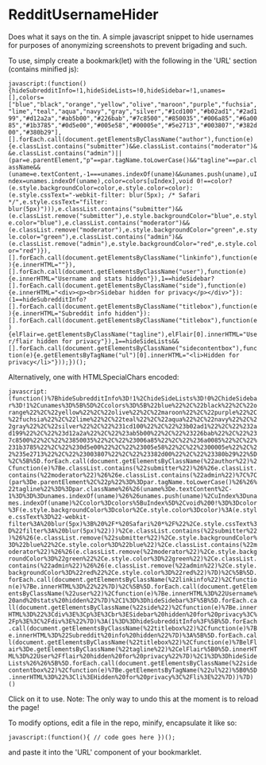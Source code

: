 # RedditUsernameHider

Does what it says on the tin. A simple javascript snippet to hide usernames for purposes of anonymizing screenshots to prevent brigading and such.

To use, simply create a bookmark(let) with the following in the 'URL' section (contains minified js):

`javascript:(function(){hideSubredditInfo=!1,hideSideLists=!0,hideSidebar=!1,unames=[],colors=["blue","black","orange","yellow","olive","maroon","purple","fuchsia","lime","teal","aqua","navy","gray","silver","#1cd100","#b02ad1","#2ad199","#d12a2a","#ab5b00","#226bab","#7c8500","#850035","#006a85","#6a0085","#1b3785","#0d5e00","#005e58","#00005e","#5e2713","#003807","#382d00","#380b29"],[].forEach.call(document.getElementsByClassName("author"),function(e){e.classList.contains("submitter")&&e.classList.contains("moderator")&&e.classList.contains("admin")||(par=e.parentElement,"p"==par.tagName.toLowerCase()&&"tagline"==par.className&&(uname=e.textContent,-1===unames.indexOf(uname)&&unames.push(uname),uIndex=unames.indexOf(uname),color=colors[uIndex],void 0!==color?(e.style.backgroundColor=color,e.style.color=color):(e.style.cssText="-webkit-filter: blur(5px); /* Safari */",e.style.cssText="filter: blur(5px)"))),e.classList.contains("submitter")&&(e.classList.remove("submitter"),e.style.backgroundColor="blue",e.style.color="blue"),e.classList.contains("moderator")&&(e.classList.remove("moderator"),e.style.backgroundColor="green",e.style.color="green"),e.classList.contains("admin")&&(e.classList.remove("admin"),e.style.backgroundColor="red",e.style.color="red")}),[].forEach.call(document.getElementsByClassName("linkinfo"),function(e){e.innerHTML=""}),[].forEach.call(document.getElementsByClassName("user"),function(e){e.innerHTML="Username and stats hidden"}),1==hideSidebar?[].forEach.call(document.getElementsByClassName("side"),function(e){e.innerHTML="<div><p><br>Sidebar hidden for privacy</p></div>"}):(1==hideSubredditInfo?[].forEach.call(document.getElementsByClassName("titlebox"),function(e){e.innerHTML="Subreddit info hidden"}):[].forEach.call(document.getElementsByClassName("titlebox"),function(e){elFlair=e.getElementsByClassName("tagline"),elFlair[0].innerHTML="User/flair hidden for privacy"}),1==hideSideLists&&[].forEach.call(document.getElementsByClassName("sidecontentbox"),function(e){e.getElementsByTagName("ul")[0].innerHTML="<li>Hidden for privacy</li>"}));})();`

Alternatively, one with HTMLSpecialChars encoded: 

`javascript:(function()%7BhideSubredditInfo%3D!1%2ChideSideLists%3D!0%2ChideSidebar%3D!1%2Cunames%3D%5B%5D%2Ccolors%3D%5B%22blue%22%2C%22black%22%2C%22orange%22%2C%22yellow%22%2C%22olive%22%2C%22maroon%22%2C%22purple%22%2C%22fuchsia%22%2C%22lime%22%2C%22teal%22%2C%22aqua%22%2C%22navy%22%2C%22gray%22%2C%22silver%22%2C%22%231cd100%22%2C%22%23b02ad1%22%2C%22%232ad199%22%2C%22%23d12a2a%22%2C%22%23ab5b00%22%2C%22%23226bab%22%2C%22%237c8500%22%2C%22%23850035%22%2C%22%23006a85%22%2C%22%236a0085%22%2C%22%231b3785%22%2C%22%230d5e00%22%2C%22%23005e58%22%2C%22%2300005e%22%2C%22%235e2713%22%2C%22%23003807%22%2C%22%23382d00%22%2C%22%23380b29%22%5D%2C%5B%5D.forEach.call(document.getElementsByClassName(%22author%22)%2Cfunction(e)%7Be.classList.contains(%22submitter%22)%26%26e.classList.contains(%22moderator%22)%26%26e.classList.contains(%22admin%22)%7C%7C(par%3De.parentElement%2C%22p%22%3D%3Dpar.tagName.toLowerCase()%26%26%22tagline%22%3D%3Dpar.className%26%26(uname%3De.textContent%2C-1%3D%3D%3Dunames.indexOf(uname)%26%26unames.push(uname)%2CuIndex%3Dunames.indexOf(uname)%2Ccolor%3Dcolors%5BuIndex%5D%2Cvoid%200!%3D%3Dcolor%3F(e.style.backgroundColor%3Dcolor%2Ce.style.color%3Dcolor)%3A(e.style.cssText%3D%22-webkit-filter%3A%20blur(5px)%3B%20%2F*%20Safari%20*%2F%22%2Ce.style.cssText%3D%22filter%3A%20blur(5px)%22)))%2Ce.classList.contains(%22submitter%22)%26%26(e.classList.remove(%22submitter%22)%2Ce.style.backgroundColor%3D%22blue%22%2Ce.style.color%3D%22blue%22)%2Ce.classList.contains(%22moderator%22)%26%26(e.classList.remove(%22moderator%22)%2Ce.style.backgroundColor%3D%22green%22%2Ce.style.color%3D%22green%22)%2Ce.classList.contains(%22admin%22)%26%26(e.classList.remove(%22admin%22)%2Ce.style.backgroundColor%3D%22red%22%2Ce.style.color%3D%22red%22)%7D)%2C%5B%5D.forEach.call(document.getElementsByClassName(%22linkinfo%22)%2Cfunction(e)%7Be.innerHTML%3D%22%22%7D)%2C%5B%5D.forEach.call(document.getElementsByClassName(%22user%22)%2Cfunction(e)%7Be.innerHTML%3D%22Username%20and%20stats%20hidden%22%7D)%2C1%3D%3DhideSidebar%3F%5B%5D.forEach.call(document.getElementsByClassName(%22side%22)%2Cfunction(e)%7Be.innerHTML%3D%22%3Cdiv%3E%3Cp%3E%3Cbr%3ESidebar%20hidden%20for%20privacy%3C%2Fp%3E%3C%2Fdiv%3E%22%7D)%3A(1%3D%3DhideSubredditInfo%3F%5B%5D.forEach.call(document.getElementsByClassName(%22titlebox%22)%2Cfunction(e)%7Be.innerHTML%3D%22Subreddit%20info%20hidden%22%7D)%3A%5B%5D.forEach.call(document.getElementsByClassName(%22titlebox%22)%2Cfunction(e)%7BelFlair%3De.getElementsByClassName(%22tagline%22)%2CelFlair%5B0%5D.innerHTML%3D%22User%2Fflair%20hidden%20for%20privacy%22%7D)%2C1%3D%3DhideSideLists%26%26%5B%5D.forEach.call(document.getElementsByClassName(%22sidecontentbox%22)%2Cfunction(e)%7Be.getElementsByTagName(%22ul%22)%5B0%5D.innerHTML%3D%22%3Cli%3EHidden%20for%20privacy%3C%2Fli%3E%22%7D))%7D)()`

Click on it to use. Note: The only way to undo this at the moment is to reload the page!

To modify options, edit a file in the repo, minify, encapsulate it like so:

`javascript:(function(){ // code goes here })();`

and paste it into the 'URL' component of your bookmarklet.
